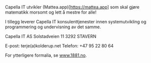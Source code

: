 Capella IT utvikler (Mattea.app)[https://mattea.app] som skal gjøre matematikk morsomt og lett å mestre for alle!

I tillegg leverer Capella IT konsulenttjenester innen systemutvikling og programmering og undervisning av det samme.

Capella IT AS
Solstadveien 11
3292 STAVERN

E-post: terje(a)kolderup.net
Telefon: +47 95 22 80 64

For ytterligere formalia, se www.1881.no. 
